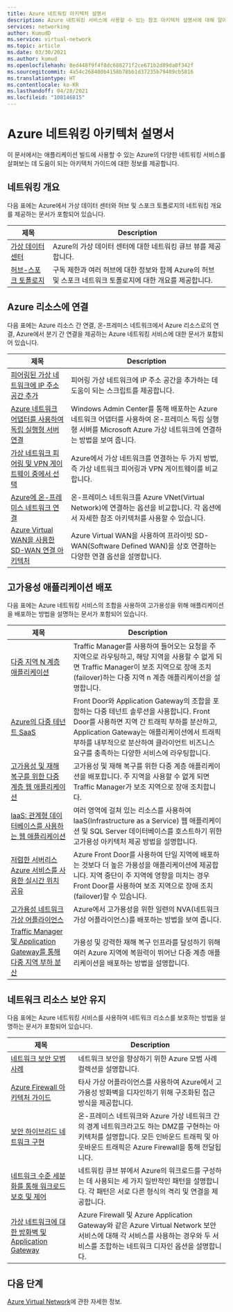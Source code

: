 ```yaml
---
title: Azure 네트워킹 아키텍처 설명서
description: Azure 네트워킹 서비스에 사용할 수 있는 참조 아키텍처 설명서에 대해 알아봅니다.
services: networking
author: KumudD
ms.service: virtual-network
ms.topic: article
ms.date: 03/30/2021
ms.author: kumud
ms.openlocfilehash: 8ed448f9f4f8dc688271f2ce671b2d89da0f342f
ms.sourcegitcommit: 4a54c268400b4158b78bb1d37235b79409cb5816
ms.translationtype: HT
ms.contentlocale: ko-KR
ms.lasthandoff: 04/28/2021
ms.locfileid: "108146815"
---
```

# <a name="azure-networking-architecture-documentation"></a>Azure 네트워킹 아키텍처 설명서

이 문서에서는 애플리케이션 빌드에 사용할 수 있는 Azure의 다양한 네트워킹 서비스를 살펴보는 데 도움이 되는 아키텍처 가이드에 대한 정보를 제공합니다.

## <a name="networking-overview"></a>네트워킹 개요

다음 표에는 Azure에서 가상 데이터 센터와 허브 및 스포크 토폴로지의 네트워킹 개요를 제공하는 문서가 포함되어 있습니다.

|제목 |Description  |
|---------|---------|
|[가상 데이터 센터](/azure/architecture/vdc/networking-virtual-datacenter)   | Azure의 가상 데이터 센터에 대한 네트워킹 큐브 뷰를 제공합니다.       |
|[허브-스포크 토폴로지](/azure/architecture/reference-architectures/hybrid-networking/hub-spoke)  |구독 제한과 여러 허브에 대한 정보와 함께 Azure의 허브 및 스포크 네트워크 토폴로지에 대한 개요를 제공합니다.          |

## <a name="connect-to-azure-resources"></a>Azure 리소스에 연결

다음 표에는 Azure 리소스 간 연결, 온-프레미스 네트워크에서 Azure 리소스로의 연결, Azure에서 분기 간 연결을 제공하는 Azure 네트워킹 서비스에 대한 문서가 포함되어 있습니다.

|제목 |Description  |
|---------|---------|
|[피어링된 가상 네트워크에 IP 주소 공간 추가](/azure/architecture/networking/prefixes/add-ip-space-peered-vnet)     | 피어링 가상 네트워크에 IP 주소 공간을 추가하는 데 도움이 되는 스크립트를 제공합니다.        |
|[Azure 네트워크 어댑터를 사용하여 독립 실행형 서버 연결](/azure/architecture/hybrid/azure-network-adapter)   | Windows Admin Center를 통해 배포하는 Azure 네트워크 어댑터를 사용하여 온-프레미스 독립 실행형 서버를 Microsoft Azure 가상 네트워크에 연결하는 방법을 보여 줍니다.        |
|[가상 네트워크 피어링 및 VPN 게이트웨이 중에서 선택](/azure/architecture/reference-architectures/hybrid-networking/vnet-peering)   | Azure에서 가상 네트워크를 연결하는 두 가지 방법, 즉 가상 네트워크 피어링과 VPN 게이트웨이를 비교합니다.        |
|[Azure에 온-프레미스 네트워크 연결](/azure/architecture/reference-architectures/hybrid-networking/)  | 온-프레미스 네트워크를 Azure VNet(Virtual Network)에 연결하는 옵션을 비교합니다. 각 옵션에서 자세한 참조 아키텍처를 사용할 수 있습니다.        |
|[Azure Virtual WAN을 사용한 SD-WAN 연결 아키텍처](../../virtual-wan/sd-wan-connectivity-architecture.md)|Azure Virtual WAN을 사용하여 프라이빗 SD-WAN(Software Defined WAN)을 상호 연결하는 다양한 연결 옵션을 설명합니다.|

## <a name="deploy-highly-available-applications"></a>고가용성 애플리케이션 배포

다음 표에는 Azure 네트워킹 서비스의 조합을 사용하여 고가용성을 위해 애플리케이션을 배포하는 방법을 설명하는 문서가 포함되어 있습니다.

|제목 |Description  |
|---------|---------|
|[다중 지역 N 계층 애플리케이션](/azure/architecture/reference-architectures/n-tier/multi-region-sql-server)  | Traffic Manager를 사용하여 들어오는 요청을 주 지역으로 라우팅하고, 해당 지역을 사용할 수 없게 되면 Traffic Manager이 보조 지역으로 장애 조치(failover)하는 다중 지역 n 계층 애플리케이션을 설명합니다.      |
| [Azure의 다중 테넌트 SaaS](/azure/architecture/example-scenario/multi-saas/multitenant-saas)       |   Front Door와 Application Gateway의 조합을 포함하는 다중 테넌트 솔루션을 사용합니다.  Front Door를 사용하면 지역 간 트래픽 부하를 분산하고, Application Gateway는 애플리케이션에서 트래픽 부하를 내부적으로 분산하여 클라이언트 비즈니스 요구를 충족하는 다양한 서비스에 라우팅합니다.  |
| [고가용성 및 재해 복구를 위한 다중 계층 웹 애플리케이션](/azure/architecture/example-scenario/infrastructure/multi-tier-app-disaster-recovery)        |      고가용성 및 재해 복구를 위한 다중 계층 애플리케이션을 배포합니다. 주 지역을 사용할 수 없게 되면 Traffic Manager가 보조 지역으로 장애 조치합니다.  |
|[IaaS: 관계형 데이터베이스를 사용하는 웹 애플리케이션](/azure/architecture/high-availability/ref-arch-iaas-web-and-db)    |   여러 영역에 걸쳐 있는 리소스를 사용하여 IaaS(Infrastructure as a Service) 웹 애플리케이션 및 SQL Server 데이터베이스를 호스트하기 위한 고가용성 아키텍처 제공 방법을 설명합니다.     |
|[저렴한 서버리스 Azure 서비스를 사용한 실시간 위치 공유](/azure/architecture/example-scenario/signalr/#azure-front-door)       |   Azure Front Door를 사용하여 단일 지역에 배포하는 것보다 더 높은 가용성을 애플리케이션에 제공합니다. 지역 중단이 주 지역에 영향을 미치는 경우 Front Door를 사용하여 보조 지역으로 장애 조치(failover)할 수 있습니다.      |
|[고가용성 네트워크 가상 어플라이언스](/azure/architecture/reference-architectures/dmz/nva-ha)     | Azure에서 고가용성을 위한 일련의 NVA(네트워크 가상 어플라이언스)를 배포하는 방법을 보여 줍니다.        |
|[Traffic Manager 및 Application Gateway를 통해 다중 지역 부하 분산](/azure/architecture/high-availability/reference-architecture-traffic-manager-application-gateway)     | 가용성 및 강력한 재해 복구 인프라를 달성하기 위해 여러 Azure 지역에 복원력이 뛰어난 다중 계층 애플리케이션을 배포하는 방법을 설명합니다.        |

## <a name="secure-your-network-resources"></a>네트워크 리소스 보안 유지

다음 표에는 Azure 네트워킹 서비스를 사용하여 네트워크 리소스를 보호하는 방법을 설명하는 문서가 포함되어 있습니다.

|제목 |Description  |
|---------|---------|
|[네트워크 보안 모범 사례](../../security/fundamentals/network-best-practices.md) |네트워크 보안을 향상하기 위한 Azure 모범 사례 컬렉션을 설명합니다.         |
[Azure Firewall 아키텍처 가이드](/azure/architecture/example-scenario/firewalls/) | 타사 가상 어플라이언스를 사용하여 Azure에서 고가용성 방화벽을 디자인하기 위해 구조화된 접근 방식을 제공합니다.        |
|[보안 하이브리드 네트워크 구현](/azure/architecture/reference-architectures/dmz/secure-vnet-dmz)     | 온-프레미스 네트워크와 Azure 가상 네트워크 간의 경계 네트워크라고도 하는 DMZ를 구현하는 아키텍처를 설명합니다. 모든 인바운드 트래픽 및 아웃바운드 트래픽은 Azure Firewall을 통해 전달됩니다.        |
|[네트워크 수준 세분화를 통해 워크로드 보호 및 제어](/azure/architecture/reference-architectures/hybrid-networking/network-level-segmentation) | 네트워킹 큐브 뷰에서 Azure의 워크로드를 구성하는 데 사용되는 세 가지 일반적인 패턴을 설명합니다.   각 패턴은 서로 다른 형식의 격리 및 연결을 제공합니다.      |
|[가상 네트워크에 대한 방화벽 및 Application Gateway](/azure/architecture/example-scenario/gateway/firewall-application-gateway) | Azure Firewall 및 Azure Application Gateway와 같은 Azure Virtual Network 보안 서비스에 대해 각 서비스를 사용하는 경우와 두 서비스를 조합하는 네트워크 디자인 옵션을 설명합니다.      |

## <a name="next-steps"></a>다음 단계

[Azure Virtual Network](../../virtual-network/virtual-networks-overview.md)에 관한 자세한 정보.